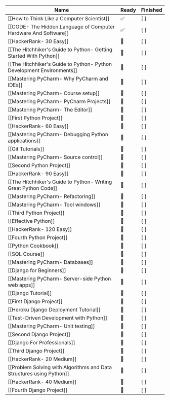|Name|Ready|Finished|
|---|---|---|
|[[How to Think Like a Computer Scientist]]|✅|[ ]|
|[[CODE- The Hidden Language of Computer Hardware And Software]]|✅|[ ]|
|[[HackerRank- 30 Easy]]|🔘|[ ]|
|[[The Hitchhiker's Guide to Python- Getting Started With Python]]|🔘|[ ]|
|[[The Hitchhiker's Guide to Python- Python Development Environments]]|🔘|[ ]|
|[[Mastering PyCharm- Why PyCharm and IDEs]]|🔘|[ ]|
|[[Mastering PyCharm- Course setup]]|🔘|[ ]|
|[[Mastering PyCharm- PyCharm Projects]]|🔘|[ ]|
|[[Mastering PyCharm- The Editor]]|🔘|[ ]|
|[[First Python Project]]|🔘|[ ]|
|[[HackerRank- 60 Easy]]|🔘|[ ]|
|[[Mastering PyCharm- Debugging Python applications]]|🔘|[ ]|
|[[Git Tutorials]]|🔘|[ ]|
|[[Mastering PyCharm- Source control]]|🔘|[ ]|
|[[Second Python Project]]|🔘|[ ]|
|[[HackerRank- 90 Easy]]|🔘|[ ]|
|[[The Hitchhiker's Guide to Python- Writing Great Python Code]]|🔘|[ ]|
|[[Mastering PyCharm- Refactoring]]|🔘|[ ]|
|[[Mastering PyCharm- Tool windows]]|🔘|[ ]|
|[[Third Python Project]]|🔘|[ ]|
|[[Effective Python]]|🔘|[ ]|
|[[HackerRank- 120 Easy]]|🔘|[ ]|
|[[Fourth Python Project]]|🔘|[ ]|
|[[Python Cookbook]]|🔘|[ ]|
|[[SQL Course]]|🔘|[ ]|
|[[Mastering PyCharm- Databases]]|🔘|[ ]|
|[[Django for Beginners]]|🔘|[ ]|
|[[Mastering PyCharm- Server-side Python web apps]]|🔘|[ ]|
|[[Django Tutorial]]|🔘|[ ]|
|[[First Django Project]]|🔘|[ ]|
|[[Heroku Django Deployment Tutorial]]|🔘|[ ]|
|[[Test-Driven Development with Python]]|🔘|[ ]|
|[[Mastering PyCharm- Unit testing]]|🔘|[ ]|
|[[Second Django Project]]|🔘|[ ]|
|[[Django For Professionals]]|🔘|[ ]|
|[[Third Django Project]]|🔘|[ ]|
|[[HackerRank- 20 Medium]]|🔘|[ ]|
|[[Problem Solving with Algorithms and Data Structures using Python]]|🔘|[ ]|
|[[HackerRank- 40 Medium]]|🔘|[ ]|
|[[Fourth Django Project]]|🔘|[ ]|